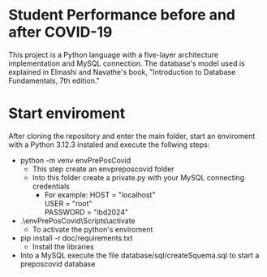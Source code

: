 # Student Performance before and after COVID-19
This project is a Python language with a five-layer architecture implementation and MySQL connection. The database's model used is explained in Elmashi and Navathe's book, "Introduction to Database Fundamentals, 7th edition."

# Start enviroment
After cloning the repository and enter the main folder, start an enviroment with a Python 3.12.3 instaled and execute the follwing steps:
- python -m venv envPrePosCovid
  - This step create an envpreposcovid folder
  - Into this folder create a private.py with your MySQL connecting credentials
    - For example:
      HOST = "localhost" <br>
      USER = "root" <br>
      PASSWORD = "ibd2024" <br>
- .\envPrePosCovid\Scripts\activate
	- To activate the python's enviroment
- pip install -r doc/requirements.txt
  - Install the libraries
- Into a MySQL execute the file database/sql/createSquema.sql to start a preposcovid database